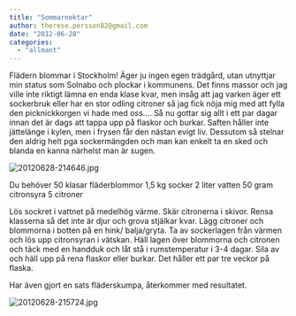 ```yaml
---
title: "Sommarnektar"
author: therese.persson82@gmail.com
date: "2012-06-28"
categories: 
  - "allmant"
---
```


Flädern blommar i Stockholm! Äger ju ingen egen trädgård, utan utnyttjar min status som Solnabo och plockar i kommunens. Det finns massor och jag ville inte riktigt lämna en enda klase kvar, men insåg att jag varken äger ett sockerbruk eller har en stor odling citroner så jag fick nöja mig med att fylla den picknickkorgen vi hade med oss.... Så nu gottar sig allt i ett par dagar innan det är dags att tappa upp på flaskor och burkar. Saften håller inte jättelänge i kylen, men i frysen får den nästan evigt liv. Dessutom så stelnar den aldrig helt pga sockermängden och man kan enkelt ta en sked och blanda en kanna närhelst man är sugen.

  
  
![20120628-214646.jpg](/static/img/20120628-214646.jpg)

Du behöver 50 klasar fläderblommor 1,5 kg socker 2 liter vatten 50 gram citronsyra 5 citroner

Lös sockret i vattnet på medelhög värme. Skär citronerna i skivor. Rensa klasserna så det inte är djur och grova stjälkar kvar. Lägg citroner och blommorna i botten på en hink/ balja/gryta. Ta av sockerlagen från värmen och lös upp citronsyran i vätskan. Häll lagen över blommorna och citronen och täck med en handduk och låt stå i rumstemperatur i 3-4 dagar. Sila av och häll upp på rena flaskor eller burkar. Det håller ett par tre veckor på flaska.

Har även gjort en sats fläderskumpa, återkommer med resultatet.  
  
![20120628-215724.jpg](/static/img/20120628-215724.jpg)
